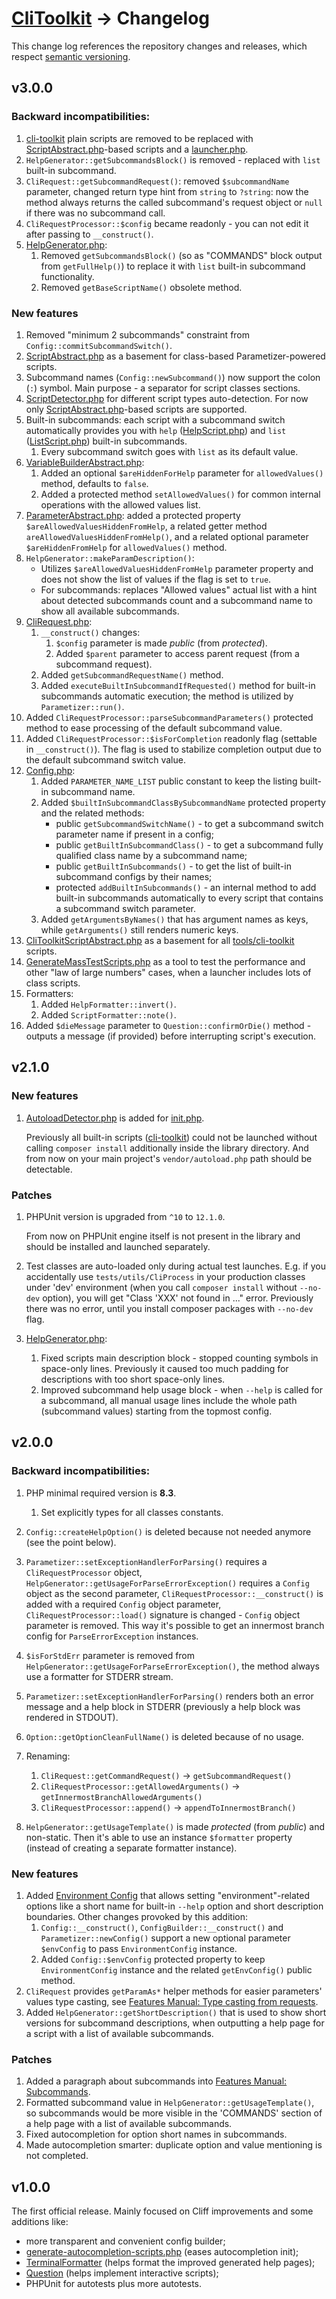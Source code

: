 # [CliToolkit](../README.md) -> Changelog

This change log references the repository changes and releases, which respect [semantic versioning](https://semver.org).

## v3.0.0

### Backward incompatibilities:

1. [cli-toolkit](../tools/cli-toolkit) plain scripts are removed to be replaced with
   [ScriptAbstract.php](../src/Parametizer/Script/ScriptAbstract.php)-based scripts
   and a [launcher.php](../tools/cli-toolkit/launcher.php).
1. `HelpGenerator::getSubcommandsBlock()` is removed - replaced with `list` built-in subcommand.
1. `CliRequest::getSubcommandRequest()`: removed `$subcommandName` parameter, changed return type hint
   from `string` to `?string`:
   now the method always returns the called subcommand's request object or `null` if there was no subcommand call.
1. `CliRequestProcessor::$config` became readonly - you can not edit it after passing to `__construct()`.
1. [HelpGenerator.php](../src/Parametizer/Config/HelpGenerator.php):
    1. Removed `getSubcommandsBlock()` (so as "COMMANDS" block output from `getFullHelp()`)
       to replace it with `list` built-in subcommand functionality.
    1. Removed `getBaseScriptName()` obsolete method.

### New features

1. Removed "minimum 2 subcommands" constraint from `Config::commitSubcommandSwitch()`.
1. [ScriptAbstract.php](../src/Parametizer/Script/ScriptAbstract.php) as a basement for
   class-based Parametizer-powered scripts.
1. Subcommand names (`Config::newSubcommand()`) now support the colon (`:`) symbol.
   Main purpose - a separator for script classes sections.
1. [ScriptDetector.php](../src/Parametizer/Script/ScriptDetector.php) for different script types auto-detection.
   For now only [ScriptAbstract.php](../src/Parametizer/Script/ScriptAbstract.php)-based scripts are supported.
1. Built-in subcommands: each script with a subcommand switch automatically provides you with
   `help` ([HelpScript.php](../src/Parametizer/Script/BuiltInSubcommand/HelpScript.php))
   and `list` ([ListScript.php](../src/Parametizer/Script/BuiltInSubcommand/ListScript.php)) built-in subcommands.
    1. Every subcommand switch goes with `list` as its default value.
1. [VariableBuilderAbstract.php](../src/Parametizer/Config/Builder/VariableBuilderAbstract.php):
    1. Added an optional `$areHiddenForHelp` parameter for `allowedValues()` method, defaults to `false`.
    1. Added a protected method `setAllowedValues()` for common internal operations with the allowed values list.
1. [ParameterAbstract.php](../src/Parametizer/Config/Parameter/ParameterAbstract.php):
   added a protected property `$areAllowedValuesHiddenFromHelp`,
   a related getter method `areAllowedValuesHiddenFromHelp()`,
   and a related optional parameter `$areHiddenFromHelp` for `allowedValues()` method.
1. `HelpGenerator::makeParamDescription()`:
    * Utilizes `$areAllowedValuesHiddenFromHelp` parameter property and does not show the list of values
      if the flag is set to `true`.
    * For subcommands: replaces "Allowed values" actual list with a hint about detected subcommands count
      and a subcommand name to show all available subcommands.
1. [CliRequest.php](../src/Parametizer/CliRequest/CliRequest.php):
    1. `__construct()` changes:
        1. `$config` parameter is made _public_ (from _protected_).
        1. Added `$parent` parameter to access parent request (from a subcommand request).
    1. Added `getSubcommandRequestName()` method.
    1. Added `executeBuiltInSubcommandIfRequested()` method for built-in subcommands automatic execution;
       the method is utilized by `Parametizer::run()`.
1. Added `CliRequestProcessor::parseSubcommandParameters()` protected method
   to ease processing of the default subcommand value.
1. Added `CliRequestProcessor::$isForCompletion` readonly flag (settable in `__construct()`). The flag is used
   to stabilize completion output due to the default subcommand switch value.
1. [Config.php](../src/Parametizer/Config/Config.php):
    1. Added `PARAMETER_NAME_LIST` public constant to keep the listing built-in subcommand name.
    1. Added `$builtInSubcommandClassBySubcommandName` protected property and the related methods:
        * public `getSubcommandSwitchName()` - to get a subcommand switch parameter name if present in a config;
        * public `getBuiltInSubcommandClass()` - to get a subcommand fully qualified class name by a subcommand name;
        * public `getBuiltInSubcommands()` - to get the list of built-in subcommand configs by their names;
        * protected `addBuiltInSubcommands()` - an internal method to add built-in subcommands automatically to every
          script that contains a subcommand switch parameter.
    1. Added `getArgumentsByNames()` that has argument names as keys, while `getArguments()` still renders numeric keys.
1. [CliToolkitScriptAbstract.php](../tools/cli-toolkit/Scripts/CliToolkitScriptAbstract.php) as a basement for all
   [tools/cli-toolkit](../tools/cli-toolkit) scripts.
1. [GenerateMassTestScripts.php](../tools/cli-toolkit/Scripts/Internal/GenerateMassTestScripts.php) as a tool
   to test the performance and other "law of large numbers" cases, when a launcher includes lots of class scripts.
1. Formatters:
    1. Added `HelpFormatter::invert()`.
    1. Added `ScriptFormatter::note()`.
1. Added `$dieMessage` parameter to `Question::confirmOrDie()` method - outputs a message (if provided)
   before interrupting script's execution.

## v2.1.0

### New features

1. [AutoloadDetector.php](../tools/cli-toolkit/Classes/AutoloadDetector.php) is added for
   [init.php](../tools/cli-toolkit/init.php).

   Previously all built-in scripts ([cli-toolkit](../tools/cli-toolkit)) could not be launched without calling
   `composer install` additionally inside the library directory.
   And from now on your main project's `vendor/autoload.php` path should be detectable.

### Patches

1. PHPUnit version is upgraded from `^10` to `12.1.0`.

   From now on PHPUnit engine itself is not present in the library and should be installed and launched separately.
1. Test classes are auto-loaded only during actual test launches. E.g. if you accidentally use `tests/utils/CliProcess`
   in your production classes under 'dev' environment (when you call `composer install` without `--no-dev` option),
   you will get "Class 'XXX' not found in ..." error.
   Previously there was no error, until you install composer packages with `--no-dev` flag.
1. [HelpGenerator.php](../src/Parametizer/Config/HelpGenerator.php):
    1. Fixed scripts main description block - stopped counting symbols in space-only lines.
       Previously it caused too much padding for descriptions with too short space-only lines.
    1. Improved subcommand help usage block - when `--help` is called for a subcommand, all manual usage lines
       include the whole path (subcommand values) starting from the topmost config.

## v2.0.0

### Backward incompatibilities:

1. PHP minimal required version is **8.3**.
    1. Set explicitly types for all classes constants.
1. `Config::createHelpOption()` is deleted because not needed anymore (see the point below).
1. `Parametizer::setExceptionHandlerForParsing()` requires a `CliRequestProcessor` object,
   `HelpGenerator::getUsageForParseErrorException()` requires a `Config` object as the second parameter,
   `CliRequestProcessor::__construct()` is added with a required `Config` object parameter,
   `CliRequestProcessor::load()` signature is changed - `Config` object parameter is removed.
   This way it's possible to get an innermost branch config for `ParseErrorException` instances.
1. `$isForStdErr` parameter is removed from `HelpGenerator::getUsageForParseErrorException()`, the method always use
   a formatter for STDERR stream.
1. `Parametizer::setExceptionHandlerForParsing()` renders both an error message and a help block in STDERR (previously
   a help block was rendered in STDOUT).
1. `Option::getOptionCleanFullName()` is deleted because of no usage.

1. Renaming:
    1. `CliRequest::getCommandRequest()` -> `getSubcommandRequest()`
    1. `CliRequestProcessor::getAllowedArguments()` -> `getInnermostBranchAllowedArguments()`
    1. `CliRequestProcessor::append()` -> `appendToInnermostBranch()`
1. `HelpGenerator::getUsageTemplate()` is made _protected_ (from _public_) and non-static. Then it's able to use
an instance `$formatter` property (instead of creating a separate formatter instance).

### New features

1. Added [Environment Config](features-manual.md#environment-config) that allows setting "environment"-related
   options like a short name for built-in `--help` option and short description boundaries.
   Other changes provoked by this addition:
    1. `Config::__construct()`, `ConfigBuilder::__construct()` and `Parametizer::newConfig()` support
       a new optional parameter `$envConfig` to pass `EnvironmentConfig` instance.
    1. Added `Config::$envConfig` protected property to keep `EnvironmentConfig` instance
       and the related `getEnvConfig()` public method.
1. `CliRequest` provides `getParamAs*` helper methods for easier parameters' values type casting,
   see [Features Manual: Type casting from requests](features-manual.md#type-casting-from-requests).
1. Added `HelpGenerator::getShortDescription()` that is used to show short versions for subcommand descriptions,
when outputting a help page for a script with a list of available subcommands.

### Patches

1. Added a paragraph about subcommands into [Features Manual: Subcommands](features-manual.md#subcommands).
1. Formatted subcommand value in `HelpGenerator::getUsageTemplate()`, so subcommands would be more visible in the
'COMMANDS' section of a help page with a list of available subcommands.
1. Fixed autocompletion for option short names in subcommands.
1. Made autocompletion smarter: duplicate option and value mentioning is not completed.

## v1.0.0

The first official release. Mainly focused on Cliff improvements and some additions like:
- more transparent and convenient config builder;
- [generate-autocompletion-scripts.php](../tools/cli-toolkit/generate-autocompletion-scripts.php)
  (eases autocompletion init);
- [TerminalFormatter](../src/TerminalFormatter.php) (helps format the improved generated help pages);
- [Question](../src/Question/Question.php) (helps implement interactive scripts);
- PHPUnit for autotests plus more autotests.
